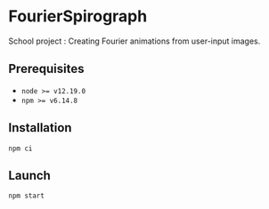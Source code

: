 # FourierSpirograph

School project : Creating Fourier animations from user-input images.

## Prerequisites

- `node >= v12.19.0`
- `npm >= v6.14.8`

## Installation

`npm ci`

## Launch

`npm start`

